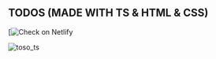 ## TODOS (MADE WITH TS & HTML & CSS)
[![Check on Netlify](https://incandescent-mousse-2389cb.netlify.app/)

![toso_ts](https://github.com/ademmeral/todos_ts/assets/107725052/1b1162b6-b431-43c6-9076-01f1661a24a2)
